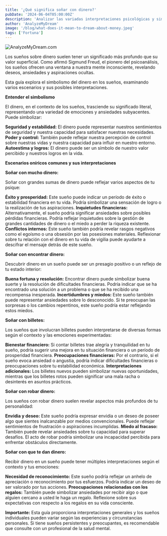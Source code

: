 ```yaml
---
title: '¿Qué significa soñar con dinero?'
pubDate: '2024-06-04T05:00:00Z'
description: 'Analizar las variadas interpretaciones psicológicas y simbólicas de los sueños que involucran dinero, para descubrir los significados subyacentes de estos sueños.'
author: 'AnalyzeMyDream'
image: '/blog/what-does-it-mean-to-dream-about-money.jpeg'
tags: ['Fortuna']
---
```


![AnalyzeMyDream.com](/blog/what-does-it-mean-to-dream-about-money.jpeg)


Los sueños sobre dinero suelen tener un significado más profundo que su valor superficial. Como afirmó Sigmund Freud, el pionero del psicoanálisis, los sueños ofrecen una ventana a nuestra mente inconsciente, revelando deseos, ansiedades y aspiraciones ocultas. 

Esta guía explora el simbolismo del dinero en los sueños, examinando varios escenarios y sus posibles interpretaciones. 

**Entender el simbolismo**

El dinero, en el contexto de los sueños, trasciende su significado literal, representando una variedad de emociones y ansiedades subyacentes. Puede simbolizar:

**Seguridad y estabilidad:** El dinero puede representar nuestros sentimientos de seguridad y nuestra capacidad para satisfacer nuestras necesidades.
**Poder y control:** También puede reflejar nuestra percepción de control sobre nuestras vidas y nuestra capacidad para influir en nuestro entorno.
**Autoestima y logros:** El dinero puede ser un símbolo de nuestro valor percibido y nuestros logros en la vida.

**Escenarios oníricos comunes y sus interpretaciones**

**Soñar con mucho dinero:**

Soñar con grandes sumas de dinero puede reflejar varios aspectos de tu psique:

**Éxito y prosperidad:** Este sueño puede indicar un período de éxito o estabilidad financiera en tu vida. Podría simbolizar una sensación de logro o la realización de tus aspiraciones.
**Inquietudes financieras:** Alternativamente, el sueño podría significar ansiedades sobre posibles pérdidas financieras. Podría reflejar inquietudes sobre la gestión de grandes cantidades de dinero o el miedo a perder la riqueza existente.
**Conflictos internos:** Este sueño también podría revelar rasgos negativos como el egoísmo o una obsesión por las posesiones materiales. Reflexionar sobre tu relación con el dinero en tu vida de vigilia puede ayudarte a descifrar el mensaje detrás de este sueño.

**Soñar con encontrar dinero:**

Descubrir dinero en un sueño puede ser un presagio positivo o un reflejo de tu estado interior:

**Buena fortuna y resolución:** Encontrar dinero puede simbolizar buena suerte y la resolución de dificultades financieras. Podría indicar que se ha encontrado una solución a un problema o que se ha recibido una recompensa inesperada.
**Incertidumbres y miedos:** Este sueño también puede representar ansiedades sobre lo desconocido. Si te preocupan las sorpresas o los cambios repentinos, este sueño podría estar reflejando estos miedos.

**Soñar con billetes:**

Los sueños que involucran billetes pueden interpretarse de diversas formas según el contexto y las emociones experimentadas:

**Bienestar financiero:** Si contar billetes trae alegría y tranquilidad en tu sueño, podría sugerir una mejora en tu situación financiera o un período de prosperidad financiera.
**Preocupaciones financieras:** Por el contrario, si el sueño evoca ansiedad o angustia, podría indicar dificultades financieras o preocupaciones sobre tu estabilidad económica.
**Interpretaciones adicionales:** Los billetes nuevos pueden simbolizar nuevas oportunidades, mientras que los billetes rotos pueden significar una mala racha o desinterés en asuntos prácticos.

**Soñar con robar dinero:**

Los sueños con robar dinero suelen revelar aspectos más profundos de tu personalidad:

**Envidia y deseo:** Este sueño podría expresar envidia o un deseo de poseer algo que sientes inalcanzable por medios convencionales. Puede reflejar sentimientos de frustración o aspiraciones incumplidas.
**Miedo al fracaso:** También puede revelar ansiedades sobre tu capacidad para superar desafíos. El acto de robar podría simbolizar una incapacidad percibida para enfrentar obstáculos directamente.

**Soñar con que te dan dinero:**

Recibir dinero en un sueño puede tener múltiples interpretaciones según el contexto y tus emociones:

**Necesidad de reconocimiento:** Este sueño podría reflejar un anhelo de apreciación o reconocimiento por tus esfuerzos. Podría indicar un deseo de ser valorado por tus acciones.
**Preocupaciones relacionadas con los regalos:** También puede simbolizar ansiedades por recibir algo o que alguien cercano a usted le haga un regalo. Reflexione sobre sus expectativas con respecto a los regalos en su vida consciente.

**Importante:** Esta guía proporciona interpretaciones generales y los sueños individuales pueden variar según las experiencias y circunstancias personales. Si tiene sueños persistentes y preocupantes, es recomendable que consulte con un profesional de la salud mental.